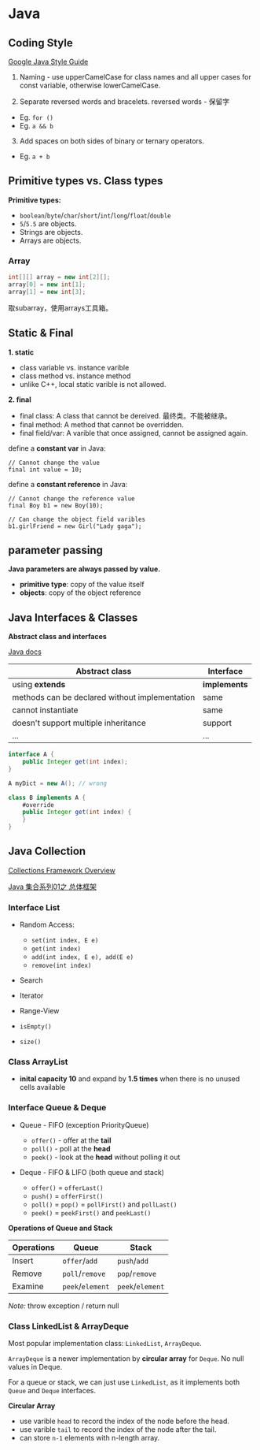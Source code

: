 <extoc></extoc>

# Java

## Coding Style
[Google Java Style Guide](https://google.github.io/styleguide/javaguide.html)

1. Naming - use upperCamelCase for class names and all upper cases for const variable, otherwise lowerCamelCase.

2. Separate reversed words and bracelets. 
reversed words - 保留字

- Eg. ```for ()```
- Eg. ```a && b```

3. Add spaces on both sides of binary or ternary operators.

- Eg. ```a + b```


## Primitive types vs. Class types

__Primitive types:__

- `boolean`/`byte`/`char`/`short`/`int`/`long`/`float`/`double`
- `5`/`5.5` are objects.
- Strings are objects.
- Arrays are objects.

### Array

```java
int[][] array = new int[2][];
array[0] = new int[1];
array[1] = new int[3];
```

取subarray，使用arrays工具箱。


## Static & Final

__1. static__

- class variable vs. instance varible
- class method vs. instance method
- unlike C++, local static varible is not allowed.

__2. final__

- final class: A class that cannot be dereived. 最终类。不能被继承。
- final method: A method that cannot be overridden.
- final field/var: A varible that once assigned, cannot be assigned again.

define a **constant var** in Java:

```
// Cannot change the value
final int value = 10;
```

define a **constant reference** in Java:

```
// Cannot change the reference value
final Boy b1 = new Boy(10);

// Can change the object field varibles
b1.girlFriend = new Girl("Lady gaga");
```

## parameter passing

**Java parameters are always passed by value.**

- **primitive type**: copy of the value itself
- **objects**: copy of the object reference

## Java Interfaces & Classes

__Abstract class and interfaces__

[Java docs](https://docs.oracle.com/javase/tutorial/java/IandI/abstract.html)

Abstract class | Interface
----|----
using **extends** | **implements**
methods can be declared without implementation | same
cannot instantiate | same
doesn't support multiple inheritance | support
... | ...


```java
interface A {
    public Integer get(int index);
}

A myDict = new A(); // wrong

class B implements A {
    #override
    public Integer get(int index) {
    }
}
```

## Java Collection

[Collections Framework Overview](https://docs.oracle.com/javase/8/docs/technotes/guides/collections/overview.html)

[Java 集合系列01之 总体框架](http://www.cnblogs.com/skywang12345/p/3308498.html)

### Interface List

- Random Access:
    - `set(int index, E e)`
    - `get(int index)`
    - `add(int index, E e), add(E e)`
    - `remove(int index)`

- Search
- Iterator
- Range-View
- `isEmpty()`
- `size()`

### Class ArrayList

- **inital capacity 10** and expand by **1.5 times** when there is no unused cells available 



### Interface Queue & Deque

- Queue - FIFO (exception PriorityQueue)
    - `offer()` - offer at the **tail**
    - `poll()` - poll at the **head**
    - `peek()` - look at the **head** without polling it out

- Deque - FIFO & LIFO (both queue and stack)
    - `offer()` = `offerLast()`
    - `push()` = `offerFirst()`
    - `poll()` = `pop()` =  `pollFirst()` and `pollLast()`
    - `peek()` = `peekFirst()` and `peekLast()`

__Operations of Queue and Stack__

|    Operations    |    Queue      |    Stack    |
|       ----       |     ----      |     ----    |
| Insert  |   `offer`/`add`|`push`/`add` |
| Remove | `poll`/`remove` | `pop`/`remove`  |
| Examine| `peek`/`element`| `peek`/`element`|
*Note:* throw exception / return null

### Class LinkedList & ArrayDeque

Most popular implementation class: `LinkedList`, `ArrayDeque`.

`ArrayDeque` is a newer implementation by **circular array** for `Deque`. No null values in Deque.

For a queue or stack, we can just use `LinkedList`, as it implements both `Queue` and `Deque` interfaces.

__Circular Array__

- use varible `head` to record the index of the node before the head.
- use varible `tail` to record the index of the node after the tail.
- can store `n-1` elements with n-length array.